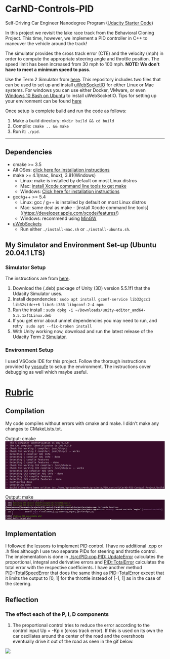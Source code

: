 # CarND-Controls-PID

Self-Driving Car Engineer Nanodegree Program ([Udacity Starter Code](https://github.com/udacity/CarND-PID-Control-Project))

In this project we revisit the lake race track from the Behavioral Cloning Project. This time, however, we implement a PID controller in C++ to maneuver the vehicle around the track!

The simulator provides the cross track error (CTE) and the velocity (mph) in order to compute the appropriate steering angle and throttle position. The speed limit has been increased from 30 mph to 100 mph. **NOTE: We don't have to meet a minimum speed to pass.**

Use the Term 2 Simulator from [here](https://github.com/udacity/self-driving-car-sim/releases). This repository includes two files that can be used to set up and install [uWebSocketIO](https://github.com/uWebSockets/uWebSockets) for either Linux or Mac systems. For windows you can use either Docker, VMware, or even [Windows 10 Bash on Ubuntu](https://www.howtogeek.com/249966/how-to-install-and-use-the-linux-bash-shell-on-windows-10/) to install uWebSocketIO. Tips for setting up your environment can be found [here](https://classroom.udacity.com/nanodegrees/nd013/parts/40f38239-66b6-46ec-ae68-03afd8a601c8/modules/0949fca6-b379-42af-a919-ee50aa304e6a/lessons/f758c44c-5e40-4e01-93b5-1a82aa4e044f/concepts/23d376c7-0195-4276-bdf0-e02f1f3c665d)


Once setup is complete build and run the code as follows:

1. Make a build directory: `mkdir build && cd build`
2. Compile: `cmake .. && make`
3. Run it: `./pid`. 

---

## Dependencies

* cmake >= 3.5
 * All OSes: [click here for installation instructions](https://cmake.org/install/)
* make >= 4.1(mac, linux), 3.81(Windows)
  * Linux: make is installed by default on most Linux distros
  * Mac: [install Xcode command line tools to get make](https://developer.apple.com/xcode/features/)
  * Windows: [Click here for installation instructions](http://gnuwin32.sourceforge.net/packages/make.htm)
* gcc/g++ >= 5.4
  * Linux: gcc / g++ is installed by default on most Linux distros
  * Mac: same deal as make - [install Xcode command line tools]((https://developer.apple.com/xcode/features/)
  * Windows: recommend using [MinGW](http://www.mingw.org/)
* [uWebSockets](https://github.com/uWebSockets/uWebSockets)
  * Run either `./install-mac.sh` or `./install-ubuntu.sh`.

## My Simulator and Environment Set-up (Ubuntu 20.04.1 LTS)

### Simulator Setup

The instructions are from [here](https://medium.com/@kaigo/how-to-install-udacitys-self-driving-car-simulator-on-ubuntu-20-04-14331806d6dd).

1. Download the (.deb) package of Unity (3D) version 5.5.1f1 that the Udacity Simulator uses. 
2. Install dependencies : `sudo apt install gconf-service lib32gcc1 lib32stdc++6 libc6-i386 libgconf-2-4 npm`
3. Run the install : `sudo dpkg -i ~/Downloads/unity-editor_amd64-5.5.1xf1Linux.deb`
4. If you get error about unmet dependencies you may need to run, and retry ` sudo apt --fix-broken install` 
5. With Unity working now, download and run the latest release of the Udacity Term 2 [Simulator](https://github.com/udacity/self-driving-car-sim/releases). 

### Environment Setup

I used VSCode IDE for this project. Follow the thorough instructions provided by [yosoufe](https://gist.github.com/yosoufe/dd37284b7319c484dd77e42947fc82b7) to setup the environment. The instructions cover debugging as well which maybe useful.


# [Rubric](https://review.udacity.com/#!/rubrics/1972/view)

## Compilation

My code compiles without errors with cmake and make. I didn't make any changes to CMakeLists.txt.

Output: cmake
<img src="https://github.com/prasadshingne/CarND-PID-Control-Project/blob/master/output/cmake.jpg"/>

Output: make
<img src="https://github.com/prasadshingne/CarND-PID-Control-Project/blob/master/output/make.jpg"/>


## Implementation

I followed the lessons to implement PID control. I have no additional .cpp or .h files although I use two separate PIDs for steering and throttle control. The implementation is done in [./src/PID.cpp](https://github.com/prasadshingne/CarND-PID-Control-Project/blob/master/src/PID.cpp).[PID::UpdateError](https://github.com/prasadshingne/CarND-PID-Control-Project/blob/98764fad334ce323884c301b6c5c24a01679e90c/src/PID.cpp#L27) calculates the proportional, integral and derivative errors and [PID::TotalError](https://github.com/prasadshingne/CarND-PID-Control-Project/blob/98764fad334ce323884c301b6c5c24a01679e90c/src/PID.cpp#L39) calculates the total error with the respective coefficients. I have another method [PID::TotalSpeedError](https://github.com/prasadshingne/CarND-PID-Control-Project/blob/98764fad334ce323884c301b6c5c24a01679e90c/src/PID.cpp#L53) that does the same thing as [PID::TotalError](https://github.com/prasadshingne/CarND-PID-Control-Project/blob/98764fad334ce323884c301b6c5c24a01679e90c/src/PID.cpp#L39) except that it limits the output to [0, 1] for the throttle instead of [-1, 1] as in the case of the steering.


## Reflection


### The effect each of the P, I, D components 
1. The proportional control tries to reduce the error according to the control input Up = -Kp x (cross track error). If this is used on its own the car oscillates around the center of the road and the overshoots eventually drive it out of the road as seen in the gif below.

<img src="https://github.com/prasadshingne/CarND-PID-Control-Project/blob/master/output/P.gif"/>
